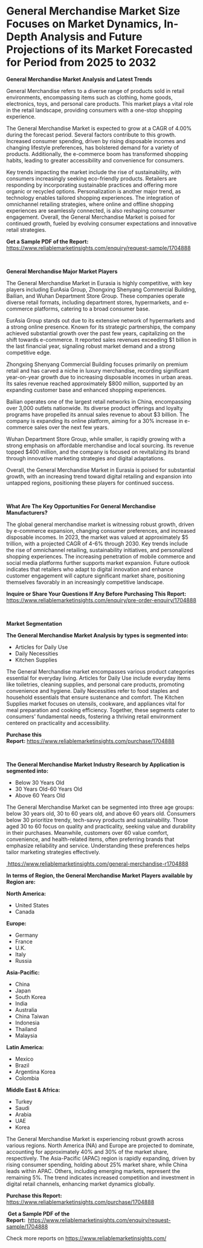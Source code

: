 <p><h1>General Merchandise Market Size Focuses on Market Dynamics, In-Depth Analysis and Future Projections of its Market Forecasted for Period from 2025 to 2032</h1></p><p><strong>General Merchandise Market Analysis and Latest Trends</strong></p>
<p><p>General Merchandise refers to a diverse range of products sold in retail environments, encompassing items such as clothing, home goods, electronics, toys, and personal care products. This market plays a vital role in the retail landscape, providing consumers with a one-stop shopping experience.</p><p>The General Merchandise Market is expected to grow at a CAGR of 4.00% during the forecast period. Several factors contribute to this growth. Increased consumer spending, driven by rising disposable incomes and changing lifestyle preferences, has bolstered demand for a variety of products. Additionally, the e-commerce boom has transformed shopping habits, leading to greater accessibility and convenience for consumers.</p><p>Key trends impacting the market include the rise of sustainability, with consumers increasingly seeking eco-friendly products. Retailers are responding by incorporating sustainable practices and offering more organic or recycled options. Personalization is another major trend, as technology enables tailored shopping experiences. The integration of omnichannel retailing strategies, where online and offline shopping experiences are seamlessly connected, is also reshaping consumer engagement. Overall, the General Merchandise Market is poised for continued growth, fueled by evolving consumer expectations and innovative retail strategies.</p></p>
<p><strong>Get a Sample PDF of the Report:&nbsp;</strong> <a href="https://www.reliablemarketinsights.com/enquiry/request-sample/1704888?utm_campaign=3291&utm_medium=2&utm_source=Github&utm_content=ia&utm_term=04042025&utm_id=general-merchandise">https://www.reliablemarketinsights.com/enquiry/request-sample/1704888</a></p>
<p>&nbsp;</p>
<p><strong>General Merchandise Major Market Players</strong></p>
<p><p>The General Merchandise Market in Eurasia is highly competitive, with key players including EurAsia Group, Zhongxing Shenyang Commercial Building, Bailian, and Wuhan Department Store Group. These companies operate diverse retail formats, including department stores, hypermarkets, and e-commerce platforms, catering to a broad consumer base.</p><p>EurAsia Group stands out due to its extensive network of hypermarkets and a strong online presence. Known for its strategic partnerships, the company achieved substantial growth over the past few years, capitalizing on the shift towards e-commerce. It reported sales revenues exceeding $1 billion in the last financial year, signaling robust market demand and a strong competitive edge.</p><p>Zhongxing Shenyang Commercial Building focuses primarily on premium retail and has carved a niche in luxury merchandise, recording significant year-on-year growth due to increasing disposable incomes in urban areas. Its sales revenue reached approximately $800 million, supported by an expanding customer base and enhanced shopping experiences.</p><p>Bailian operates one of the largest retail networks in China, encompassing over 3,000 outlets nationwide. Its diverse product offerings and loyalty programs have propelled its annual sales revenue to about $3 billion. The company is expanding its online platform, aiming for a 30% increase in e-commerce sales over the next few years.</p><p>Wuhan Department Store Group, while smaller, is rapidly growing with a strong emphasis on affordable merchandise and local sourcing. Its revenue topped $400 million, and the company is focused on revitalizing its brand through innovative marketing strategies and digital adaptations.</p><p>Overall, the General Merchandise Market in Eurasia is poised for substantial growth, with an increasing trend toward digital retailing and expansion into untapped regions, positioning these players for continued success.</p></p>
<p>&nbsp;</p>
<p><strong>What Are The Key Opportunities For General Merchandise Manufacturers?</strong></p>
<p><p>The global general merchandise market is witnessing robust growth, driven by e-commerce expansion, changing consumer preferences, and increased disposable incomes. In 2023, the market was valued at approximately $5 trillion, with a projected CAGR of 4-6% through 2030. Key trends include the rise of omnichannel retailing, sustainability initiatives, and personalized shopping experiences. The increasing penetration of mobile commerce and social media platforms further supports market expansion. Future outlook indicates that retailers who adapt to digital innovation and enhance customer engagement will capture significant market share, positioning themselves favorably in an increasingly competitive landscape.</p></p>
<p><strong>Inquire or Share Your Questions If Any Before Purchasing This Report:</strong> <a href="https://www.reliablemarketinsights.com/enquiry/pre-order-enquiry/1704888?utm_campaign=3291&utm_medium=2&utm_source=Github&utm_content=ia&utm_term=04042025&utm_id=general-merchandise">https://www.reliablemarketinsights.com/enquiry/pre-order-enquiry/1704888</a></p>
<p>&nbsp;</p>
<p><strong>Market Segmentation</strong></p>
<p><strong>The General Merchandise Market Analysis by types is segmented into:</strong></p>
<p><ul><li>Articles for Daily Use</li><li>Daily Necessities</li><li>Kitchen Supplies</li></ul></p>
<p><p>The General Merchandise market encompasses various product categories essential for everyday living. Articles for Daily Use include everyday items like toiletries, cleaning supplies, and personal care products, promoting convenience and hygiene. Daily Necessities refer to food staples and household essentials that ensure sustenance and comfort. The Kitchen Supplies market focuses on utensils, cookware, and appliances vital for meal preparation and cooking efficiency. Together, these segments cater to consumers' fundamental needs, fostering a thriving retail environment centered on practicality and accessibility.</p></p>
<p><strong>Purchase this Report:&nbsp;</strong><a href="https://www.reliablemarketinsights.com/purchase/1704888?utm_campaign=3291&utm_medium=2&utm_source=Github&utm_content=ia&utm_term=04042025&utm_id=general-merchandise">https://www.reliablemarketinsights.com/purchase/1704888</a></p>
<p>&nbsp;</p>
<p><strong>The General Merchandise Market Industry Research by Application is segmented into:</strong></p>
<p><ul><li>Below 30 Years Old</li><li>30 Years Old-60 Years Old</li><li>Above 60 Years Old</li></ul></p>
<p><p>The General Merchandise Market can be segmented into three age groups: below 30 years old, 30 to 60 years old, and above 60 years old. Consumers below 30 prioritize trendy, tech-savvy products and sustainability. Those aged 30 to 60 focus on quality and practicality, seeking value and durability in their purchases. Meanwhile, customers over 60 value comfort, convenience, and health-related items, often preferring brands that emphasize reliability and service. Understanding these preferences helps tailor marketing strategies effectively.</p></p>
<p><a href="https://www.reliablemarketinsights.com/general-merchandise-r1704888?utm_campaign=3291&utm_medium=2&utm_source=Github&utm_content=ia&utm_term=04042025&utm_id=general-merchandise">&nbsp;https://www.reliablemarketinsights.com/general-merchandise-r1704888</a></p>
<p><strong>In terms of Region, the General Merchandise Market Players available by Region are:</strong></p>
<p>
    <p> <strong> North America: </strong>
        <ul>
            <li>United States</li>
            <li>Canada</li>
        </ul>
        </p> 
    <p> <strong> Europe: </strong>
        <ul>
            <li>Germany</li>
            <li>France</li>
            <li>U.K.</li>
            <li>Italy</li>
            <li>Russia</li>
        </ul>
        </p> 
    <p> <strong> Asia-Pacific: </strong>
        <ul>
            <li>China</li>
            <li>Japan</li>
            <li>South Korea</li>
            <li>India</li>
            <li>Australia</li>
            <li>China Taiwan</li>
            <li>Indonesia</li>
            <li>Thailand</li>
            <li>Malaysia</li>
        </ul>
        </p> 
    <p> <strong> Latin America: </strong>
        <ul>
            <li>Mexico</li>
            <li>Brazil</li>
            <li>Argentina Korea</li>
            <li>Colombia</li>
        </ul>
        </p> 
    <p> <strong> Middle East & Africa: </strong>
        <ul>
            <li>Turkey</li>
            <li>Saudi</li>
            <li>Arabia</li>
            <li>UAE</li>
            <li>Korea</li>
        </ul>
    </p>
    </p>
<p><p>The General Merchandise Market is experiencing robust growth across various regions. North America (NA) and Europe are projected to dominate, accounting for approximately 40% and 30% of the market share, respectively. The Asia-Pacific (APAC) region is rapidly expanding, driven by rising consumer spending, holding about 25% market share, while China leads within APAC. Others, including emerging markets, represent the remaining 5%. The trend indicates increased competition and investment in digital retail channels, enhancing market dynamics globally.</p></p>
<p><strong>Purchase this Report: </strong><a href="https://www.reliablemarketinsights.com/purchase/1704888?utm_campaign=3291&utm_medium=2&utm_source=Github&utm_content=ia&utm_term=04042025&utm_id=general-merchandise">https://www.reliablemarketinsights.com/purchase/1704888</a></p>
<p>&nbsp;<strong>Get a Sample PDF of the Report:&nbsp;&nbsp;</strong><a href="https://www.reliablemarketinsights.com/enquiry/request-sample/1704888?utm_campaign=3291&utm_medium=2&utm_source=Github&utm_content=ia&utm_term=04042025&utm_id=general-merchandise">https://www.reliablemarketinsights.com/enquiry/request-sample/1704888</a></p>
<p><strong></strong></p>
<p>Check more reports on <a href="https://www.reliablemarketinsights.com/?utm_campaign=3291&utm_medium=2&utm_source=Github&utm_content=ia&utm_term=04042025&utm_id=general-merchandise">https://www.reliablemarketinsights.com/</a></p>